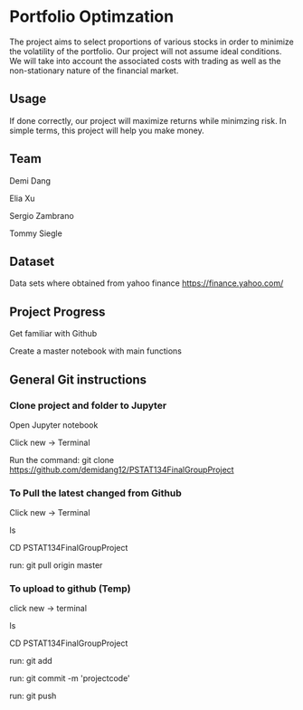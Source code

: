 # Portfolio Optimzation
The project aims to select proportions of various stocks in order to minimize the volatility of the portfolio. Our project will not assume ideal conditions. We will take into account the associated costs with trading as well as the non-stationary nature of the financial market. 

## Usage
If done correctly, our project will maximize returns while minimzing risk. In simple terms, this project will help you make money. 

## Team
Demi Dang 

Elia Xu

Sergio Zambrano 

Tommy Siegle

## Dataset
Data sets where obtained from yahoo finance 
https://finance.yahoo.com/

## Project Progress
Get familiar with Github

Create a master notebook with main functions

## General Git instructions

### Clone project and folder to Jupyter

Open Jupyter notebook

Click new -> Terminal 

Run the command: git clone https://github.com/demidang12/PSTAT134FinalGroupProject


### To Pull the latest changed from Github

Click new -> Terminal

ls

CD PSTAT134FinalGroupProject

run: git pull origin master

### To upload to github (Temp)

click new -> terminal 

ls

CD PSTAT134FinalGroupProject

run: git add <filename>

run: git commit -m 'projectcode'

run: git push
